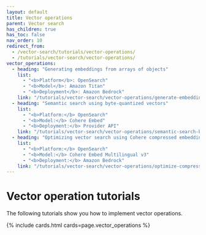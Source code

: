 ```yaml
---
layout: default
title: Vector operations
parent: Vector search
has_children: true
has_toc: false
nav_order: 10
redirect_from:
  - /vector-search/tutorials/vector-operations/
  - /tutorials/vector-search/vector-operations/
vector_operations:
  - heading: "Generating embeddings from arrays of objects"
    list: 
      - "<b>Platform</b>: OpenSearch" 
      - "<b>Model</b>: Amazon Titan"
      - "<b>Deployment</b>: Amazon Bedrock" 
    link: "/tutorials/vector-search/vector-operations/generate-embeddings/"
  - heading: "Semantic search using byte-quantized vectors"
    list:
      - "<b>Platform:</b> OpenSearch"
      - "<b>Model:</b> Cohere Embed"  
      - "<b>Deployment:</b> Provider API"  
    link: "/tutorials/vector-search/vector-operations/semantic-search-byte-vectors/"
  - heading: "Optimizing vector search using Cohere compressed embeddings"
    list:
      - "<b>Platform:</b> OpenSearch"
      - "<b>Model:</b> Cohere Embed Multilingual v3"  
      - "<b>Deployment:</b> Amazon Bedrock"  
    link: "/tutorials/vector-search/vector-operations/optimize-compression/"
---
```


# Vector operation tutorials

The following tutorials show you how to implement vector operations.

{% include cards.html cards=page.vector_operations %}